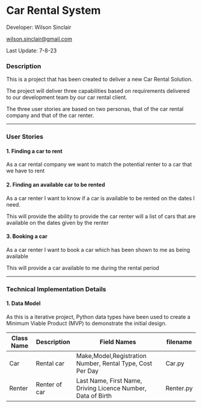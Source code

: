 # Car Rental System

Developer: Wilson Sinclair 

[wilson.sinclair@gmail.com](mailto:wilson.sinclair@gmail.com)

Last Update: 7-8-23

### Description

This is a project that has been created to deliver a new Car Rental Solution.

The project will deliver three capabilities based on requirements delivered to our development team by our car rental client.

The three user stories are based on two personas, that of the car rental company and that of the car renter.

***

### User Stories

#### 1. Finding a car to rent

As a car rental company we want to match the potential renter to a car that we have to rent

#### 2. Finding an available car to be rented

As a car renter I want to know if a car is available to be rented on the dates I need.

This will provide the ability to provide the car renter will a list of cars that are available on the dates given by the renter

#### 3. Booking a car

As a car renter I want to book a car which has been shown to me as being available

This will provide a car available to me during the rental period

***

### Technical Implementation Details

#### 1. Data Model

As this is a iterative project, Python data types have been used to create a Minimum Viable Product (MVP)
to demonstrate the initial design.

| Class Name | Description   | Field Names                                                  | filename  |
|------------|---------------|--------------------------------------------------------------|-----------
| Car        | Rental car    | Make,Model,Registration Number, Rental Type, Cost Per Day    | Car.py    |
| Renter     | Renter of car | Last Name, First Name, Driving Licence Number, Data of Birth | Renter.py |
